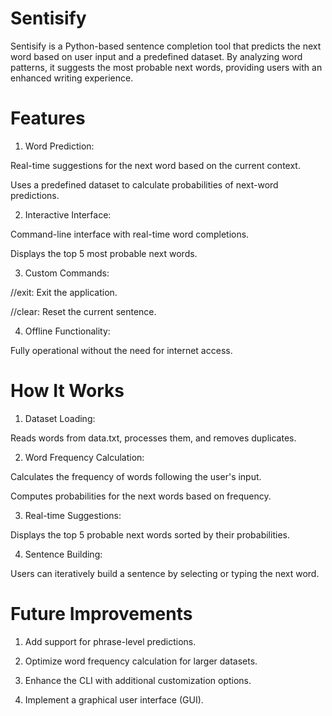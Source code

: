# Sentisify


Sentisify is a Python-based sentence completion tool that predicts the next word based on user input and a predefined dataset. By analyzing word patterns, it suggests the most probable next words, providing users with an enhanced writing experience.

# Features

1.  Word Prediction:

Real-time suggestions for the next word based on the current context.

Uses a predefined dataset to calculate probabilities of next-word predictions.

2.  Interactive Interface:

Command-line interface with real-time word completions.

Displays the top 5 most probable next words.

3.  Custom Commands:

//exit: Exit the application.

//clear: Reset the current sentence.

4.  Offline Functionality:

Fully operational without the need for internet access.

# How It Works

1.  Dataset Loading:

Reads words from data.txt, processes them, and removes duplicates.

2.  Word Frequency Calculation:

Calculates the frequency of words following the user's input.

Computes probabilities for the next words based on frequency.

3.  Real-time Suggestions:

Displays the top 5 probable next words sorted by their probabilities.

4.  Sentence Building:

Users can iteratively build a sentence by selecting or typing the next word.

# Future Improvements

1.  Add support for phrase-level predictions.

2.  Optimize word frequency calculation for larger datasets.

3.  Enhance the CLI with additional customization options.

4.  Implement a graphical user interface (GUI).
